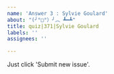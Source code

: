 ```yaml
---
name: 'Answer 3 : Sylvie Goulard'
about: "(╯°□°）╯︵ ┻━┻"
title: quiz|371|Sylvie Goulard
labels: ''
assignees: ''

---
```


Just click 'Submit new issue'.
